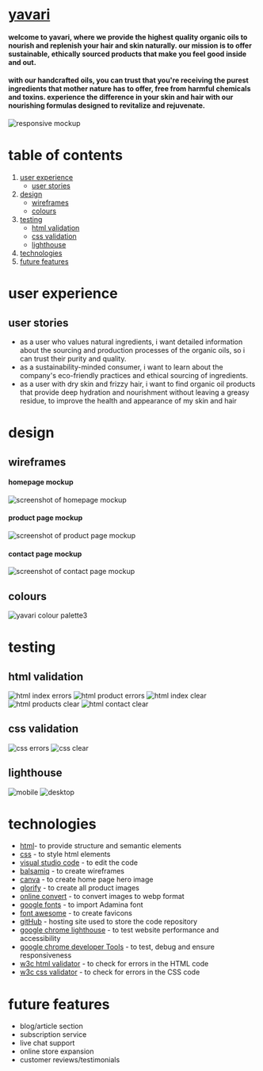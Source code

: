 # [yavari](https://elfitron.github.io/yavari/index.html)

#### welcome to yavari, where we provide the highest quality organic oils to nourish and replenish your hair and skin naturally. our mission is to offer sustainable, ethically sourced products that make you feel good inside and out. 

#### with our handcrafted oils, you can trust that you're receiving the purest ingredients that mother nature has to offer, free from harmful chemicals and toxins. experience the difference in your skin and hair with our nourishing formulas designed to revitalize and rejuvenate.

![responsive mockup](https://github.com/elfitron/yavari/assets/161019521/75541325-4d72-4155-817c-de1c2c8b7caa)


# table of contents

1. [user experience](https://github.com/elfitron/yavari/blob/main/README.md#user-experience)
   - [user stories](https://github.com/elfitron/yavari/blob/main/README.md#user-stories)
2. [design](https://github.com/elfitron/yavari/blob/main/README.md#design)
   - [wireframes](https://github.com/elfitron/yavari/blob/main/README.md#wireframes)
   - [colours](https://github.com/elfitron/yavari/blob/main/README.md#colours)
4. [testing](https://github.com/elfitron/yavari/blob/main/README.md#testing)
   - [html validation](https://github.com/elfitron/yavari/blob/main/README.md#html-validation)
   - [css validation](https://github.com/elfitron/yavari/blob/main/README.md#css-validation)
   - [lighthouse](https://github.com/elfitron/yavari/blob/main/README.md#lighthouse)
5. [technologies](https://github.com/elfitron/yavari/blob/main/README.md#technologies)
6. [future features](https://github.com/elfitron/yavari/blob/main/README.md#future-features)


# user experience
## user stories
- as a user who values natural ingredients, i want detailed information about the sourcing and production processes of the organic oils, so i can trust their purity and quality.
- as a sustainability-minded consumer, i want to learn about the company's eco-friendly practices and ethical sourcing of ingredients.
- as a user with dry skin and frizzy hair, i want to find organic oil products that provide deep hydration and nourishment without leaving a greasy residue, to improve the health and appearance of my skin and hair


# design

## wireframes
#### homepage mockup
![screenshot of homepage mockup](https://share.balsamiq.com/c/sMPoFm4bvdC1VwT4ULpGBF.png) 

#### product page mockup
![screenshot of product page mockup](https://share.balsamiq.com/c/vEQzQrrv5LrGbUQJRqpxnx.png) 

#### contact page mockup
![screenshot of contact page mockup](https://share.balsamiq.com/c/i1pzKZwcgAGBpNebY5QDWV.png)

## colours
![yavari colour palette3](https://github.com/elfitron/yavari/assets/161019521/63108bfd-a688-44b6-8e42-a5bdb291cf2b)


# testing

## html validation
![html index errors](https://github.com/elfitron/yavari/assets/161019521/058dbb35-bd06-40e3-a58e-ebc367183d6e)
![html product errors](https://github.com/elfitron/yavari/assets/161019521/fc5365d2-9f61-4f5f-ba0b-7ace9fe08379)
![html index clear](https://github.com/elfitron/yavari/assets/161019521/443e39c4-d157-47ed-8935-dd3581a9a089)
![html products clear](https://github.com/elfitron/yavari/assets/161019521/3fb4626e-d4fa-49d9-bf30-76577e85eaf2)
![html contact clear](https://github.com/elfitron/yavari/assets/161019521/a120e34f-33ce-4f26-861a-97f31b8984e2)


## css validation
![css errors](https://github.com/elfitron/yavari/assets/161019521/201587b6-1796-4e8a-8305-a411c7d29a77)
![css clear](https://github.com/elfitron/yavari/assets/161019521/89248ce9-4f1b-4e60-84a3-504ddbf56a75)


## lighthouse
![mobile](https://github.com/elfitron/yavari/assets/161019521/c6bf109a-5b3a-495d-a051-bf315bd097e3)
![desktop](https://github.com/elfitron/yavari/assets/161019521/fdf25fb0-0992-40d0-998b-eef73cd4cc86)


# technologies
- [html](https://web.dev/learn/html/overview/)- to provide structure and semantic elements 
- [css](https://developer.mozilla.org/en-US/docs/Web/CSS) - to style html elements 
- [visual studio code](https://code.visualstudio.com/) - to edit the code
- [balsamiq](https://balsamiq.com/) - to create wireframes
- [canva](https://www.canva.com/) - to create home page hero image
- [glorify](https://glorify.com/) - to create all product images
- [online convert](https://image.online-convert.com/convert-to-webp) - to convert images to webp format
- [google fonts](https://fonts.google.com/) - to import Adamina font
- [font awesome](https://fontawesome.com/) - to create favicons
- [gitHub](https://github.com/) - hosting site used to store the code repository
- [google chrome lighthouse](https://developer.chrome.com/docs/lighthouse/overview/) - to test website performance and accessibility
- [google chrome developer Tools](https://developer.chrome.com/docs/devtools/overview/) - to test, debug and ensure responsiveness
- [w3c html validator](https://validator.w3.org/nu/) - to check for errors in the HTML code
- [w3c css validator](https://jigsaw.w3.org/css-validator/) - to check for errors in the CSS code


# future features
- blog/article section
- subscription service
- live chat support
- online store expansion
- customer reviews/testimonials






